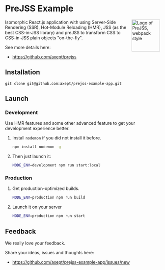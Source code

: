 # PreJSS Example

<img align="right" width="92" height="104"
     title="Logo of PreJSS, webpack style"
     src="https://raw.githubusercontent.com/axept/prejss/master/docs/logo.png">
     
Isomorphic React.js application with using Server-Side Rendering (SSR), Hot-Module Reloading (HMR), JSS (as the best CSS-in-JSS library) and preJSS to transform CSS to CSS-in-JSS plain objects "on-the-fly".

See more details here:

+ https://github.com/axept/prejss


## Installation

```
git clone git@github.com:axept/prejss-example-app.git
```


## Launch

### Development 

Use HMR features and some other advanced feature to get your development experience better.

1. Install `nodemon` if you did not install it before.

   ```bash
   npm install nodemon -g
   ```

2. Then just launch it:

   ```bash
   NODE_ENV=development npm run start:local
   ```


### Production

1. Get production-optimized builds.

   ```bash
   NODE_ENV=production npm run build
   ```

2. Launch it on your server

   ```bash
   NODE_ENV=production npm run start
   ```

## Feedback

We really love your feedback.

Share your ideas, issues and thoughts here:

+ https://github.com/axept/prejss-example-app/issues/new
